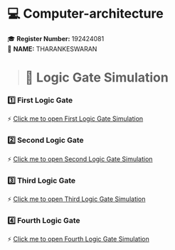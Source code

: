 # 💻 Computer-architecture
🎓 **Register Number:** 192424081  
🤗 **NAME:** THARANKESWARAN 

># 🔢 Logic Gate Simulation  

### 1️⃣ First Logic Gate  
⚡ [Click me to open First Logic Gate Simulation](https://circuitverse.org/simulator/embed/1-269fd04f-3c4c-45c6-ba71-d7e6ebe633ac?theme=night-sky)

### 2️⃣ Second Logic Gate  
⚡ [Click me to open Second Logic Gate Simulation](https://circuitverse.org/simulator/embed/2-554b53c2-fb7a-4f43-a498-c20184201498?theme=night-sky)

### 3️⃣ Third Logic Gate  
⚡ [Click me to open Third Logic Gate Simulation](https://circuitverse.org/simulator/embed/3-52f82561-c502-44bd-922b-7aeec481ec09?theme=night-sky)

### 4️⃣ Fourth Logic Gate  
⚡ [Click me to open Fourth Logic Gate Simulation](https://circuitverse.org/simulator/embed/4-9269484d-8b28-4ded-bc55-e0b131e32eb2?theme=night-sky)
